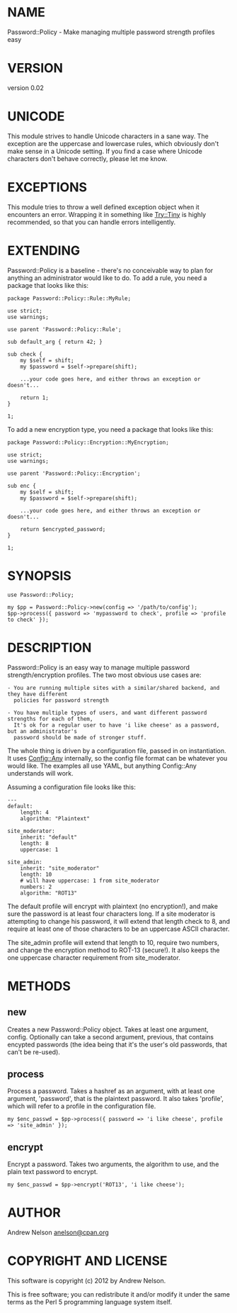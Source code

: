 # NAME

Password::Policy - Make managing multiple password strength profiles easy

# VERSION

version 0.02

# UNICODE

This module strives to handle Unicode characters in a sane way. The exception are the
uppercase and lowercase rules, which obviously don't make sense in a Unicode setting.
If you find a case where Unicode characters don't behave correctly, please let me know.

# EXCEPTIONS

This module tries to throw a well defined exception object when it encounters an
error. Wrapping it in something like [Try::Tiny](http://search.cpan.org/perldoc?Try::Tiny) is highly recommended, so that
you can handle errors intelligently.

# EXTENDING

Password::Policy is a baseline - there's no conceivable way to plan for anything an
administrator would like to do. To add a rule, you need a package that looks like this:

    package Password::Policy::Rule::MyRule;

    use strict;
    use warnings;

    use parent 'Password::Policy::Rule';

    sub default_arg { return 42; }

    sub check {
        my $self = shift;
        my $password = $self->prepare(shift);

        ...your code goes here, and either throws an exception or doesn't...

        return 1;
    }

    1;

To add a new encryption type, you need a package that looks like this:

    package Password::Policy::Encryption::MyEncryption;

    use strict;
    use warnings;

    use parent 'Password::Policy::Encryption';

    sub enc {
        my $self = shift;
        my $password = $self->prepare(shift);

        ...your code goes here, and either throws an exception or doesn't...

        return $encrypted_password;
    }

    1;

# SYNOPSIS

    use Password::Policy;

    my $pp = Password::Policy->new(config => '/path/to/config');
    $pp->process({ password => 'mypassword to check', profile => 'profile to check' });

# DESCRIPTION

Password::Policy is an easy way to manage multiple password strength/encryption profiles.
The two most obvious use cases are:

    - You are running multiple sites with a similar/shared backend, and they have different
      policies for password strength

    - You have multiple types of users, and want different password strengths for each of them,
      It's ok for a regular user to have 'i like cheese' as a password, but an administrator's
      password should be made of stronger stuff.

The whole thing is driven by a configuration file, passed in on instantiation. It uses
[Config::Any](http://search.cpan.org/perldoc?Config::Any) internally, so the config file format can be whatever you would like. The
examples all use YAML, but anything Config::Any understands will work.

Assuming a configuration file looks like this:

    ---
    default:
        length: 4
        algorithm: "Plaintext"

    site_moderator:
        inherit: "default"
        length: 8
        uppercase: 1

    site_admin:
        inherit: "site_moderator"
        length: 10
        # will have uppercase: 1 from site_moderator
        numbers: 2
        algorithm: "ROT13"

The default profile will encrypt with plaintext (no encryption!), and make sure the
password is at least four characters long. If a site moderator is attempting to change
his password, it will extend that length check to 8, and require at least one of
those characters to be an uppercase ASCII character.

The site\_admin profile will extend that length to 10, require two numbers, and
change the encryption method to ROT-13 (secure!). It also keeps the one uppercase
character requirement from site\_moderator.

# METHODS

## new

Creates a new Password::Policy object. Takes at least one argument, config. Optionally
can take a second argument, previous, that contains encypted passwords (the idea being
that it's the user's old passwords, that can't be re-used).

## process

Process a password. Takes a hashref as an argument, with at least one argument,
'password', that is the plaintext password. It also takes 'profile', which will
refer to a profile in the configuration file.

    my $enc_passwd = $pp->process({ password => 'i like cheese', profile => 'site_admin' });

## encrypt

Encrypt a password. Takes two arguments, the algorithm to use, and the plain text
password to encrypt.

    my $enc_passwd = $pp->encrypt('ROT13', 'i like cheese');

# AUTHOR

Andrew Nelson <anelson@cpan.org>

# COPYRIGHT AND LICENSE

This software is copyright (c) 2012 by Andrew Nelson.

This is free software; you can redistribute it and/or modify it under
the same terms as the Perl 5 programming language system itself.
